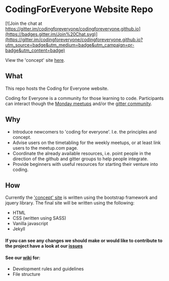 # CodingForEveryone Website Repo

[![Join the chat at https://gitter.im/codingforeveryone/codingforeveryone.github.io](https://badges.gitter.im/Join%20Chat.svg)](https://gitter.im/codingforeveryone/codingforeveryone.github.io?utm_source=badge&utm_medium=badge&utm_campaign=pr-badge&utm_content=badge)

View the 'concept' site [here](http://codingforeveryone.github.io/site/).

## What

This repo hosts the Coding for Everyone website.

Coding for Everyone is a community for those learning to code. Participants can interact though the [Monday meetups](www.meetups.com/founderscoders/) and/or the [gitter community](https://gitter.im/codingforeveryone/).

## Why

 - Introduce newcomers to 'coding for everyone'. I.e. the principles and concept.
 - Advise users on the timetabling for the weekly meetups, or at least link users to the meetup.com page.
 - Coordinate the already available resources, i.e. point people in the direction of the github and gitter groups to help people integrate.
 - Provide beginners with useful resources for starting their venture into coding.


## How

Currently the ['concept' site](http://codingforeveryone.github.io/site/) is written using the bootstrap framework and jquery library. The final site will be written using the following:

- HTML
- CSS (written using SASS)
- Vanilla javascript
- Jekyll

#### If you can see any changes we should make or would like to contribute to the project have a look at our [issues](https://github.com/codingforeveryone/codingforeveryone.github.io/issues)

#### See our [wiki](https://github.com/codingforeveryone/codingforeveryone.github.io/wiki) for:
- Development rules and guidelines
- File structure
